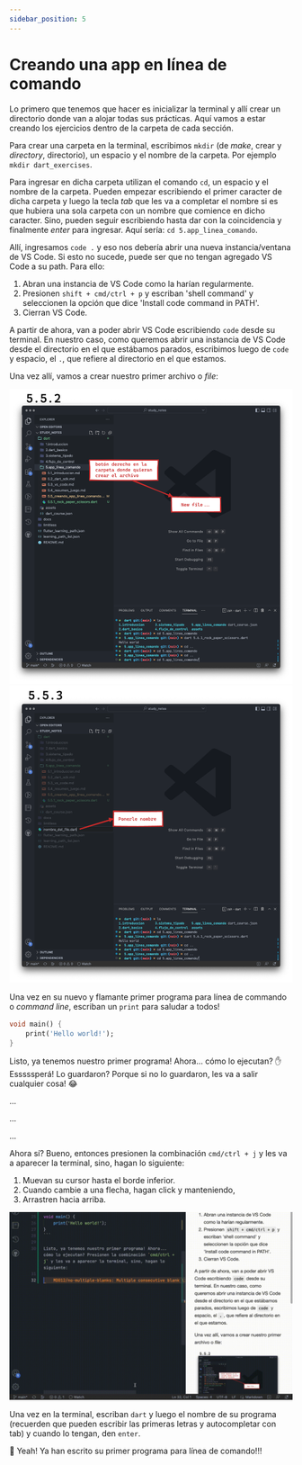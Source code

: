 ```yaml
---
sidebar_position: 5
---
```


# Creando una app en línea de comando

Lo primero que tenemos que hacer es inicializar la terminal y allí crear un directorio donde van a alojar todas sus prácticas. Aquí vamos a estar creando los ejercicios dentro de la carpeta de cada sección.

Para crear una carpeta en la terminal, escribimos `mkdir` (de _make_, crear y _directory_, directorio), un espacio y el nombre de la carpeta. Por ejemplo `mkdir dart_exercises`.

Para ingresar en dicha carpeta utilizan el comando `cd`, un espacio y el nombre de la carpeta. Pueden empezar escribiendo el primer caracter de dicha carpeta y luego la tecla _tab_ que les va a completar el nombre si es que hubiera una sola carpeta con un nombre que comience en dicho caracter. Sino, pueden seguir escribiendo hasta dar con la coincidencia y finalmente _enter_ para ingresar. Aquí sería: `cd 5.app_linea_comando`.

Allí, ingresamos `code .` y eso nos debería abrir una nueva instancia/ventana de VS Code. Si esto no sucede, puede ser que no tengan agregado VS Code a su path. Para ello:

1. Abran una instancia de VS Code como la harían regularmente.
2. Presionen `shift + cmd/ctrl + p` y escriban 'shell command' y seleccionen la opción que dice 'Install code command in PATH'.
3. Cierran VS Code.

A partir de ahora, van a poder abrir VS Code escribiendo `code` desde su terminal. En nuestro caso, como queremos abrir una instancia de VS Code desde el directorio en el que estábamos parados, escribimos luego de `code` y espacio, el `.`, que refiere al directorio en el que estamos.

Una vez allí, vamos a crear nuestro primer archivo o _file_:

![Creando el archivo](5.2.crear_archivo_1.png)
![Nombrando el archivo](5.3.crear_archivo_2.png)

Una vez en su nuevo y flamante primer programa para línea de commando o _command line_, escriban un `print` para saludar a todos!

```dart
void main() {
    print('Hello world!');
}
```

Listo, ya tenemos nuestro primer programa! Ahora... cómo lo ejecutan? ✋ Esssssperá! Lo guardaron? Porque si no lo guardaron, les va a salir cualquier cosa! 😂

...

...

...

Ahora sí? Bueno, entonces presionen la combinación `cmd/ctrl + j` y les va a aparecer la terminal, sino, hagan lo siguiente:

1. Muevan su cursor hasta el borde inferior.
2. Cuando cambie a una flecha, hagan click y manteniendo,
3. Arrastren hacia arriba.

![Abrir terminal con el cursor](5.4.abrir_terminal_cursor.gif)

Una vez en la terminal, escriban `dart` y luego el nombre de su programa (recuerden que pueden escribir las primeras letras y autocompletar con tab) y cuando lo tengan, den `enter`.

🥳 Yeah! Ya han escrito su primer programa para línea de comando!!!
